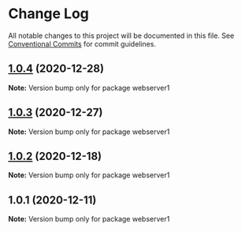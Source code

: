 # Change Log

All notable changes to this project will be documented in this file.
See [Conventional Commits](https://conventionalcommits.org) for commit guidelines.

## [1.0.4](https://github.com/yurikrupnik/mussia4/compare/webserver1@1.0.3...webserver1@1.0.4) (2020-12-28)

**Note:** Version bump only for package webserver1





## [1.0.3](https://github.com/yurikrupnik/mussia4/compare/webserver1@1.0.2...webserver1@1.0.3) (2020-12-27)

**Note:** Version bump only for package webserver1





## [1.0.2](https://github.com/yurikrupnik/mussia4/compare/webserver1@1.0.1...webserver1@1.0.2) (2020-12-18)

**Note:** Version bump only for package webserver1





## 1.0.1 (2020-12-11)

**Note:** Version bump only for package webserver1
